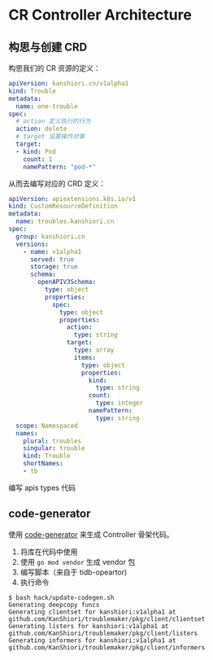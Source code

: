 # CR Controller Architecture


## 构思与创建 CRD
构思我们的 CR 资源的定义：
```yaml
apiVersion: kanshiori.cn/v1alpha1
kind: Trouble
metadata:
  name: one-trouble
spec:
  # action 定义执行的行为
  action: delete
  # target 设置操作对象
  target:
  - kind: Pod
    count: 1
    namePattern: "pod-*"
```

从而去编写对应的 CRD 定义：
```yaml
apiVersion: apiextensions.k8s.io/v1
kind: CustomResourceDefinition
metadata:
  name: troubles.kanshiori.cn
spec:
  group: kanshiori.cn
  versions:
    - name: v1alpha1
      served: true
      storage: true
      schema:
        openAPIV3Schema:
          type: object
          properties:
            spec:
              type: object
              properties:
                action:
                  type: string
                target:
                  type: array
                  items:
                    type: object
                    properties:
                      kind:
                        type: string
                      count:
                        type: integer
                      namePattern:
                        type: string
  scope: Namespaced
  names:
    plural: troubles
    singular: trouble
    kind: Trouble
    shortNames:
    - tb
```


编写 apis types 代码

## code-generator
使用 [code-generator](https://github.com/kubernetes/code-generator) 来生成 Controller 骨架代码。
1. 将库在代码中使用
2. 使用 `go mod vendor` 生成 vendor 包
2. 编写脚本（来自于 tidb-opeartor)
3. 执行命令
```shell
$ bash hack/update-codegen.sh
Generating deepcopy funcs
Generating clientset for kanshiori:v1alpha1 at github.com/KanShiori/troublemaker/pkg/client/clientset
Generating listers for kanshiori:v1alpha1 at github.com/KanShiori/troublemaker/pkg/client/listers
Generating informers for kanshiori:v1alpha1 at github.com/KanShiori/troublemaker/pkg/client/informers
```



